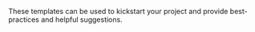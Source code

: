 These templates can be used to kickstart your project and provide best-practices and helpful suggestions.
